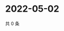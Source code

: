 # 2022-05-02

共 0 条

<!-- BEGIN WEIBO -->
<!-- 最后更新时间 Mon May 02 2022 23:17:35 GMT+0800 (China Standard Time) -->

<!-- END WEIBO -->
